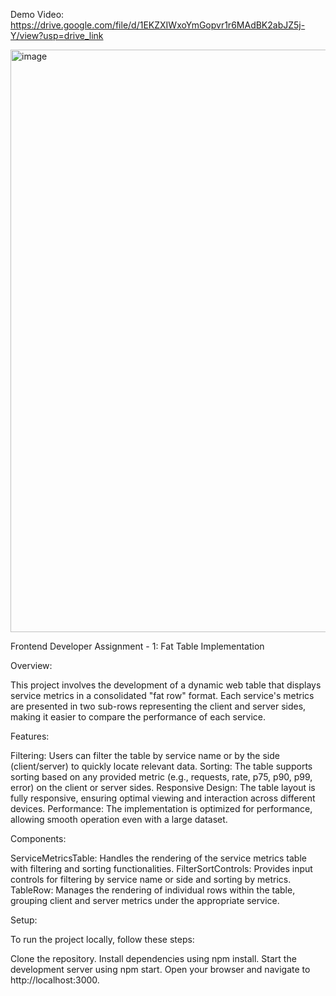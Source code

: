 Demo Video:
https://drive.google.com/file/d/1EKZXIWxoYmGopvr1r6MAdBK2abJZ5j-Y/view?usp=drive_link




<img width="932" alt="image" src="https://github.com/user-attachments/assets/09ae822d-5817-4381-9cef-4b4ae8d0ccab">

Frontend Developer Assignment - 1: Fat Table Implementation

Overview:

This project involves the development of a dynamic web table that displays service metrics in a consolidated "fat row" format. Each service's metrics are presented in two sub-rows representing the client and server sides, making it easier to compare the performance of each service.

Features:

Filtering: Users can filter the table by service name or by the side (client/server) to quickly locate relevant data.
Sorting: The table supports sorting based on any provided metric (e.g., requests, rate, p75, p90, p99, error) on the client or server sides.
Responsive Design: The table layout is fully responsive, ensuring optimal viewing and interaction across different devices.
Performance: The implementation is optimized for performance, allowing smooth operation even with a large dataset.

Components:

ServiceMetricsTable: Handles the rendering of the service metrics table with filtering and sorting functionalities.
FilterSortControls: Provides input controls for filtering by service name or side and sorting by metrics.
TableRow: Manages the rendering of individual rows within the table, grouping client and server metrics under the appropriate service.

Setup:

To run the project locally, follow these steps:

Clone the repository.
Install dependencies using npm install.
Start the development server using npm start.
Open your browser and navigate to http://localhost:3000.
